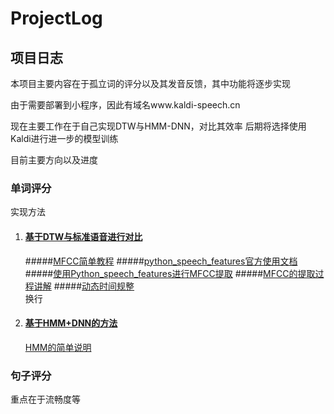 # ProjectLog

## 项目日志

本项目主要内容在于孤立词的评分以及其发音反馈，其中功能将逐步实现

由于需要部署到小程序，因此有域名www.kaldi-speech.cn

现在主要工作在于自己实现DTW与HMM-DNN，对比其效率
后期将选择使用Kaldi进行进一步的模型训练

目前主要方向以及进度

### 单词评分

实现方法

1. #### [基于DTW与标准语音进行对比]()
   #####[MFCC简单教程](http://www.practicalcryptography.com/miscellaneous/machine-learning/guide-mel-frequency-cepstral-coefficients-mfccs/)
   #####[python_speech_features官方使用文档](https://python-speech-features.readthedocs.io/en/latest/)
   #####[使用Python_speech_features进行MFCC提取](https://www.jianshu.com/p/e32d2d5ccb0d)
   #####[MFCC的提取过程讲解]("https://blog.csdn.net/zouxy09/article/details/9156785")
   #####[动态时间规整]("https://www.cnblogs.com/zhizhan/p/4419066.html")    
   换行
2. #### [基于HMM+DNN的方法]()
   [HMM的简单说明](http://www.practicalcryptography.com/miscellaneous/machine-learning/hidden-markov-model-hmm-tutorial/)

### 句子评分

重点在于流畅度等